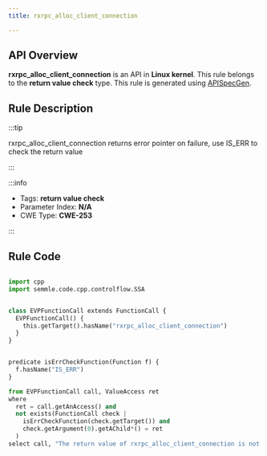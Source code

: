 ```yaml
---
title: rxrpc_alloc_client_connection

---
```



## API Overview
**rxrpc_alloc_client_connection** is an API in **Linux kernel**. This rule belongs to the **return value check** type. This rule is generated using [APISpecGen](../../tools/APISpecGen).
## Rule Description

:::tip

rxrpc_alloc_client_connection returns error pointer on failure, use IS_ERR to check the return value

:::

:::info

- Tags: **return value check**
- Parameter Index: **N/A**
- CWE Type: **CWE-253**

:::

## Rule Code
```python

import cpp
import semmle.code.cpp.controlflow.SSA


class EVPFunctionCall extends FunctionCall {
  EVPFunctionCall() {
    this.getTarget().hasName("rxrpc_alloc_client_connection")
  }
}


predicate isErrCheckFunction(Function f) {
  f.hasName("IS_ERR") 
}

from EVPFunctionCall call, ValueAccess ret
where
  ret = call.getAnAccess() and
  not exists(FunctionCall check |
    isErrCheckFunction(check.getTarget()) and
    check.getArgument(0).getAChild*() = ret
  )
select call, "The return value of rxrpc_alloc_client_connection is not checked with IS_ERR."
    
```